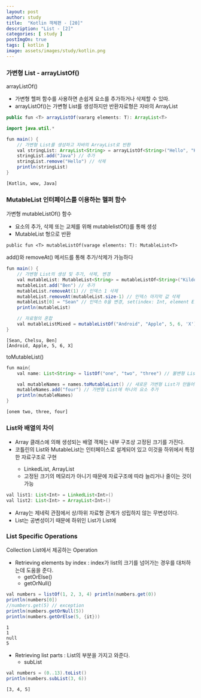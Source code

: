 ```yaml
---
layout: post
author: study
title:  "Kotlin 객체편 - [20]"
description: "List - [2]"
categories: [ study ]
postImgOn: true
tags: [ kotlin ]
image: assets/images/study/kotlin.png
---
```



### 가변형 List - arrayListOf()
arrayListOf()
- 가변형 헬퍼 함수를 사용하면 손쉽게 요소를 추가하거나 삭제할 수 있따.
- arrayListOf()는 가변형 List를 생성하지만 반환자료형은 자바의 ArrayList

```java
public fun <T> arrayListOf(vararg elements: T): ArrayList<T>
```


```java
import java.util.*

fun main() {
    // 가변형 List를 생성하고 자바의 ArrayList로 반환
    val stringList: ArrayList<String> = arrayListOf<String>("Hello", "Kotlin", "Wow")
    stringList.add("Java") // 추가
    stringList.remove("Hello") // 삭제
    println(stringList)
}
```
```
[Kotlin, wow, Java]
```


### MutableList 인터페이스를 이용하는 헬퍼 함수
가변형 mutableListOf() 함수
- 요소의 추가, 삭제 또는 교체를 위해 mutablelistOf()를 통해 생성
- MutableList 형으로 반환

```
public fun <T> mutableListOf(varage elements: T): MutableList<T>
```

add()와 removeAt() 메서드를 통해 추가/삭제가 가능하다

```java
fun main() {
    // 가변형 List의 생성 및 추가, 삭제, 변경
    val mutableList: MutableList<String> = mutableListOf<String>("Kildong", "Dooly", "Chelsu")
    mutableList.add("Ben") // 추가
    mutableList.removeAt(1) // 인덱스 1 삭제
    mutableList.removeAt(mutableList.size-1) // 인덱스 마지막 값 삭제
    mutableList[0] = "Sean" // 인덱스 0을 변경, set(index: Int, element E)과 같은 역할
    println(mutableList)

    // 자료형의 혼합
    val mutableListMixed = mutableListOf("Android", "Apple", 5, 6, 'X')
}
```
```
[Sean, Chelsu, Ben]
[Android, Apple, 5, 6, X]
```

toMutableList()

```java
fun main{
    val name: List<String> = listOf("one", "two", "three") // 불변형 List 초기화

    val mutableNames = names.toMutableList() // 새로운 가변형 List가 만들어짐
    mutableNames.add("four") // 가변형 List에 하나의 요소 추가
    println(mutableNames)
}
```
```
[onem two, three, four]
```


### List와 배열의 차이
- Array 클래스에 의해 생성되는 배열 객체는 내부 구조상 고정된 크기를 가진다.
- 코틀린의 List<T>와 MutableList<T>는 인터페이스로 설계되어 있고 이것을 하위에서 특정한 자료구조로 구현
    - LinkedList<T>, ArrayList<T>
    - 고정된 크기의 메모리가 아니기 때문에 자료구조에 따라 늘리거나 줄이는 것이 가능

```java
val list1: List<Int> = LinkedList<Int>()
val list2: List<Int> = ArrayList<Int>()
```

- Array<T>는 제네릭 관점에서 상/하위 자료형 관계가 성립하지 않는 무변성이다.
- List<T>는 공변성이기 때문에 하위인 List<Int>가 List<Number>에


### List Specific Operations
Collection List에서 제공하는 Operation

- Retrieving elements by index : index가 list의 크기를 넘어가는 경우를 대처하는데 도움을 준다.
    - getOrElse() 
    - getOrNull()

```java
val numbers = listOf(1, 2, 3, 4) println(numbers.get(0))
println(numbers[0]) 
//numbers.get(5) // exception
println(numbers.getOrNull(5)) 
println(numbers.getOrElse(5, {it}))
```
```
1
1
null
5
```

- Retrieving list parts : List의 부분을 가지고 와준다.
    - subList

```java
val numbers = (0..13).toList() 
println(numbers.subList(3, 6))
```
```
[3, 4, 5]
```